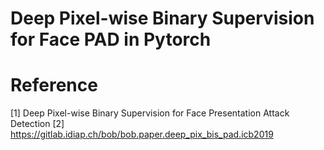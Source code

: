 # Deep Pixel-wise Binary Supervision for Face PAD in Pytorch



# Reference
[1] Deep Pixel-wise Binary Supervision for Face Presentation Attack Detection
[2] https://gitlab.idiap.ch/bob/bob.paper.deep_pix_bis_pad.icb2019
